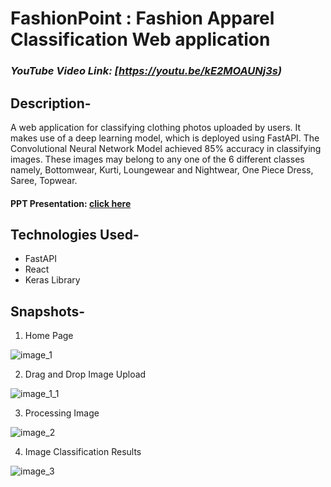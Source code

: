 # FashionPoint : Fashion Apparel Classification Web application

### _YouTube Video Link: [https://youtu.be/kE2MOAUNj3s)_

## Description-
  A web application for classifying clothing photos uploaded by users. It makes use of a deep learning model, which is deployed using FastAPI. The Convolutional Neural Network Model achieved 85% accuracy in classifying images. These images may belong to any one of the 6 different classes namely, Bottomwear, Kurti, Loungewear and Nightwear, One Piece Dress, Saree, Topwear. <br>
  #### PPT Presentation: [click here](https://drive.google.com/file/d/19tVZeakEDFZx-3r67z0fB35GtRHC4Qfr/view?usp=sharing)  <br>


## Technologies Used-
  - FastAPI 
  - React 
  - Keras Library 

## Snapshots-

1. Home Page

![image_1](https://github.com/rid17pawar/FashionApparelClassification-webapp/assets/47048717/6384e5af-dd8a-4af4-8bb2-d7b5fc96e7e0)

2. Drag and Drop Image Upload

![image_1_1](https://github.com/rid17pawar/FashionApparelClassification-webapp/assets/47048717/efe32819-0560-4b9b-a788-f478cfb53acb)

3. Processing Image

![image_2](https://github.com/rid17pawar/FashionApparelClassification-webapp/assets/47048717/d9df0768-8555-4b82-90e0-7058011ded17)

4. Image Classification Results

![image_3](https://github.com/rid17pawar/FashionApparelClassification-webapp/assets/47048717/e50e61bc-684f-45ff-a680-39536cc882e4)

